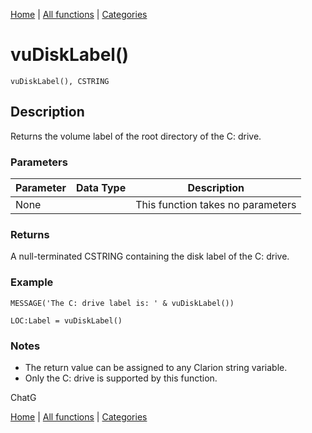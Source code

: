 [Home](../index.md) | [All functions](../all-functions.md) | [Categories](../categories/index.md)

# vuDiskLabel()

```Prototype
vuDiskLabel(), CSTRING
```


## Description
Returns the volume label of the root directory of the C: drive.

### Parameters

| Parameter | Data Type | Description |
|-----------|-----------|-------------|
| None      |          | This function takes no parameters |

### Returns
A null-terminated CSTRING containing the disk label of the C: drive.

### Example

```Clarion
MESSAGE('The C: drive label is: ' & vuDiskLabel())

LOC:Label = vuDiskLabel()
```

### Notes
- The return value can be assigned to any Clarion string variable.  
- Only the C: drive is supported by this function.  


ChatG

[Home](../index.md) | [All functions](../all-functions.md) | [Categories](../categories/index.md)
